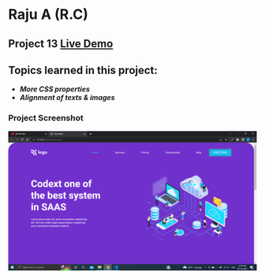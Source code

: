 # Raju A (R.C)

## Project 13 [Live Demo](https://live-projec-13.netlify.app/)

## Topics learned in this project:

- **_More CSS properties_**
- **_Alignment of texts & images_**

### Project Screenshot

![screenshot](/screenshot.png)
